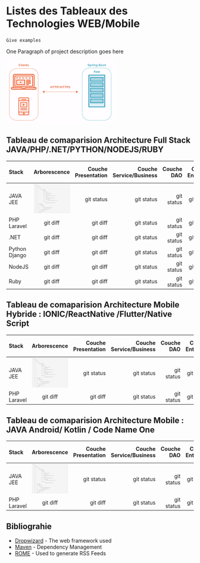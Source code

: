 #  Listes des Tableaux  des Technologies WEB/Mobile

```
Give examples

```
One Paragraph of project description goes here



![Alt text](/archi/images/clientSpringboot.png?raw=true "Title")



## Tableau de comaparision Architecture Full Stack  JAVA/PHP/.NET/PYTHON/NODEJS/RUBY

| Stack | Arborescence  | Couche Presentation |Couche Service/Business |Couche DAO |Couche Entity/DB |Couche REST API |Configuration |
| :---         |     :---:      |          ---: |         ---: |          ---: |          ---: |        ---: |        ---: |
| JAVA JEE | ![Alt text](/archi/images/springboot-project-structure.png?raw=true "Spring Boot")    | git status    | git status    | git status    | git status    | git status    |git status    |
| PHP Laravel    | git diff       | git diff      | git status    | git status    | git status    | git status    |git status    |
| .NET    | git diff       | git diff      | git status    | git status    | git status    | git status    |git status    |
| Python Django     | git diff       | git diff      | git status    | git status    | git status    | git status    |git status    |
| NodeJS    | git diff       | git diff      | git status    | git status    | git status    | git status    |git status    |
| Ruby    | git diff       | git diff      | git status    | git status    | git status    | git status    |git status    |


## Tableau de comaparision Architecture Mobile Hybride  :  IONIC/ReactNative /Flutter/Native Script
| Stack | Arborescence  | Couche Presentation |Couche Service/Business |Couche DAO |Couche Entity/DB |Couche REST API |Configuration |
| :---         |     :---:      |          ---: |         ---: |          ---: |          ---: |        ---: |        ---: |
| JAVA JEE | ![Alt text](/archi/images/springboot-project-structure.png?raw=true "Spring Boot")    | git status    | git status    | git status    | git status    | git status    |git status    |
| PHP Laravel    | git diff       | git diff      | git status    | git status    | git status    | git status    |git status    |

## Tableau de comaparision Architecture Mobile     :  JAVA Android/ Kotlin / Code Name One
| Stack | Arborescence  | Couche Presentation |Couche Service/Business |Couche DAO |Couche Entity/DB |Couche REST API |Configuration |
| :---         |     :---:      |          ---: |         ---: |          ---: |          ---: |        ---: |        ---: |
| JAVA JEE | ![Alt text](/archi/images/springboot-project-structure.png?raw=true "Spring Boot")    | git status    | git status    | git status    | git status    | git status    |git status    |
| PHP Laravel    | git diff       | git diff      | git status    | git status    | git status    | git status    |git status    |
## Bibliograhie

* [Dropwizard](http://www.dropwizard.io/1.0.2/docs/) - The web framework used
* [Maven](https://maven.apache.org/) - Dependency Management
* [ROME](https://rometools.github.io/rome/) - Used to generate RSS Feeds
